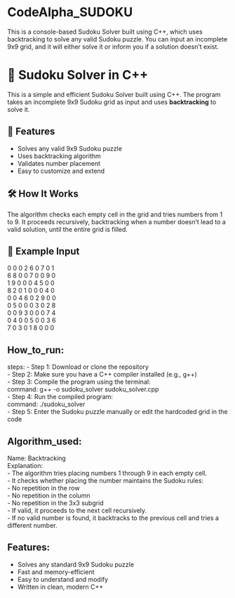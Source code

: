 # CodeAlpha_SUDOKU
This is a console-based Sudoku Solver built using C++, which uses backtracking to solve any valid Sudoku puzzle. You can input an incomplete 9x9 grid, and it will either solve it or inform you if a solution doesn’t exist.

# 🧩 Sudoku Solver in C++

This is a simple and efficient Sudoku Solver built using C++. The program takes an incomplete 9x9 Sudoku grid as input and uses **backtracking** to solve it.

## 📌 Features
- Solves any valid 9x9 Sudoku puzzle
- Uses backtracking algorithm
- Validates number placement
- Easy to customize and extend

## 🛠️ How It Works
The algorithm checks each empty cell in the grid and tries numbers from 1 to 9. It proceeds recursively, backtracking when a number doesn’t lead to a valid solution, until the entire grid is filled.

## 🧮 Example Input
0 0 0 2 6 0 7 0 1 <br>
6 8 0 0 7 0 0 9 0 <br>
1 9 0 0 0 4 5 0 0 <br>
8 2 0 1 0 0 0 4 0 <br>
0 0 4 6 0 2 9 0 0 <br>
0 5 0 0 0 3 0 2 8 <br>
0 0 9 3 0 0 0 7 4 <br>
0 4 0 0 5 0 0 3 6 <br>
7 0 3 0 1 8 0 0 0 <br>


## How_to_run:
  steps:
    - Step 1: Download or clone the repository <br>
    - Step 2: Make sure you have a C++ compiler installed (e.g., g++) <br>
    - Step 3: Compile the program using the terminal: <br>
        command: g++ -o sudoku_solver sudoku_solver.cpp <br>
    - Step 4: Run the compiled program: <br>
        command: ./sudoku_solver <br>
    - Step 5: Enter the Sudoku puzzle manually or edit the hardcoded grid in the code <br>

## Algorithm_used:
  Name: Backtracking <br>
  Explanation: <br>
    - The algorithm tries placing numbers 1 through 9 in each empty cell. <br>
    - It checks whether placing the number maintains the Sudoku rules: <br>
        - No repetition in the row <br>
        - No repetition in the column <br>
        - No repetition in the 3x3 subgrid <br>
    - If valid, it proceeds to the next cell recursively. <br>
    - If no valid number is found, it backtracks to the previous cell and tries a different number. <br>

## Features: <br>
  - Solves any standard 9x9 Sudoku puzzle <br>
  - Fast and memory-efficient <br>
  - Easy to understand and modify <br>
  - Written in clean, modern C++ <br>
